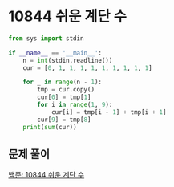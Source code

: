 # 10844 쉬운 계단 수

```python
from sys import stdin

if __name__ == '__main__':
    n = int(stdin.readline())
    cur = [0, 1, 1, 1, 1, 1, 1, 1, 1, 1]

    for _ in range(n - 1):
        tmp = cur.copy()
        cur[0] = tmp[1]
        for i in range(1, 9):
            cur[i] = tmp[i - 1] + tmp[i + 1]
        cur[9] = tmp[8]
    print(sum(cur))
```



## 문제 풀이

[백준: 10844 쉬운 계단 수](https://dirmathfl.tistory.com/91)

